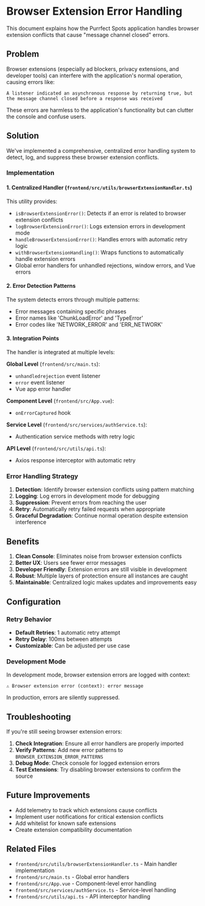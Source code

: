 # Browser Extension Error Handling

This document explains how the Purrfect Spots application handles browser extension conflicts that cause "message channel closed" errors.

## Problem

Browser extensions (especially ad blockers, privacy extensions, and developer tools) can interfere with the application's normal operation, causing errors like:

```
A listener indicated an asynchronous response by returning true, but the message channel closed before a response was received
```

These errors are harmless to the application's functionality but can clutter the console and confuse users.

## Solution

We've implemented a comprehensive, centralized error handling system to detect, log, and suppress these browser extension conflicts.

### Implementation

#### 1. Centralized Handler (`frontend/src/utils/browserExtensionHandler.ts`)

This utility provides:
- `isBrowserExtensionError()`: Detects if an error is related to browser extension conflicts
- `logBrowserExtensionError()`: Logs extension errors in development mode
- `handleBrowserExtensionError()`: Handles errors with automatic retry logic
- `withBrowserExtensionHandling()`: Wraps functions to automatically handle extension errors
- Global error handlers for unhandled rejections, window errors, and Vue errors

#### 2. Error Detection Patterns

The system detects errors through multiple patterns:
- Error messages containing specific phrases
- Error names like 'ChunkLoadError' and 'TypeError'
- Error codes like 'NETWORK_ERROR' and 'ERR_NETWORK'

#### 3. Integration Points

The handler is integrated at multiple levels:

**Global Level** (`frontend/src/main.ts`):
- `unhandledrejection` event listener
- `error` event listener
- Vue app error handler

**Component Level** (`frontend/src/App.vue`):
- `onErrorCaptured` hook

**Service Level** (`frontend/src/services/authService.ts`):
- Authentication service methods with retry logic

**API Level** (`frontend/src/utils/api.ts`):
- Axios response interceptor with automatic retry

### Error Handling Strategy

1. **Detection**: Identify browser extension conflicts using pattern matching
2. **Logging**: Log errors in development mode for debugging
3. **Suppression**: Prevent errors from reaching the user
4. **Retry**: Automatically retry failed requests when appropriate
5. **Graceful Degradation**: Continue normal operation despite extension interference

## Benefits

1. **Clean Console**: Eliminates noise from browser extension conflicts
2. **Better UX**: Users see fewer error messages
3. **Developer Friendly**: Extension errors are still visible in development
4. **Robust**: Multiple layers of protection ensure all instances are caught
5. **Maintainable**: Centralized logic makes updates and improvements easy

## Configuration

### Retry Behavior

- **Default Retries**: 1 automatic retry attempt
- **Retry Delay**: 100ms between attempts
- **Customizable**: Can be adjusted per use case

### Development Mode

In development mode, browser extension errors are logged with context:
```
⚠️ Browser extension error (context): error message
```

In production, errors are silently suppressed.

## Troubleshooting

If you're still seeing browser extension errors:

1. **Check Integration**: Ensure all error handlers are properly imported
2. **Verify Patterns**: Add new error patterns to `BROWSER_EXTENSION_ERROR_PATTERNS`
3. **Debug Mode**: Check console for logged extension errors
4. **Test Extensions**: Try disabling browser extensions to confirm the source

## Future Improvements

- Add telemetry to track which extensions cause conflicts
- Implement user notifications for critical extension conflicts
- Add whitelist for known safe extensions
- Create extension compatibility documentation

## Related Files

- `frontend/src/utils/browserExtensionHandler.ts` - Main handler implementation
- `frontend/src/main.ts` - Global error handlers
- `frontend/src/App.vue` - Component-level error handling
- `frontend/src/services/authService.ts` - Service-level handling
- `frontend/src/utils/api.ts` - API interceptor handling